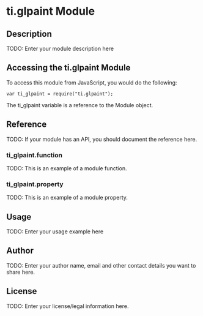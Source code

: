 # ti.glpaint Module

## Description

TODO: Enter your module description here

## Accessing the ti.glpaint Module

To access this module from JavaScript, you would do the following:

    var ti_glpaint = require("ti.glpaint");

The ti_glpaint variable is a reference to the Module object.

## Reference

TODO: If your module has an API, you should document
the reference here.

### ti_glpaint.function

TODO: This is an example of a module function.

### ti_glpaint.property

TODO: This is an example of a module property.

## Usage

TODO: Enter your usage example here

## Author

TODO: Enter your author name, email and other contact
details you want to share here.

## License

TODO: Enter your license/legal information here.
